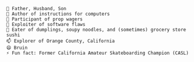     🔭 Father, Husband, Son
    🌱 Author of instructions for computers
    👯 Participant of prop wagers
    🤔 Exploiter of software flaws
    💬 Eater of dumplings, soupy noodles, and (sometimes) grocery store sushi
    📫 Explorer of Orange County, California
    😄 Bruin
    ⚡ Fun fact: Former California Amateur Skateboarding Champion (CASL)
    
